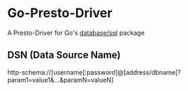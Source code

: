 # Go-Presto-Driver

A Presto-Driver for Go's [database/sql](https://golang.org/pkg/database/sql/) package

## DSN (Data Source Name)

http-schema://[username[:password]@]address/dbname[?param1=value1&...&paramN=valueN]